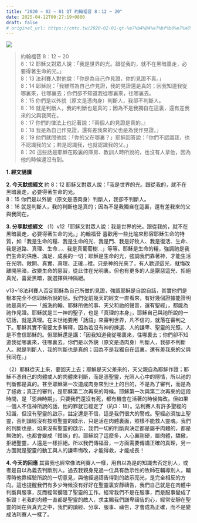 ```yaml
---
title: "2020 – 02 – 01 QT 約翰福音 8：12 ~ 20"
date: 2025-04-12T00:27:19+0800
draft: false
# original_url: https://cmtc.tw/2020-02-01-qt-%e7%b4%84%e7%bf%b0%e7%a6%8f%e9%9f%b3-8%ef%bc%9a12-20
---
```


![](/images/qt.jpg)
> 約翰福音 8：12 ~ 20  
> 8：12 耶穌又對眾人說：「我是世界的光。跟從我的，就不在黑暗裏走，必要得著生命的光。」  
> 8：13 法利賽人對他說：「你是為自己作見證，你的見證不真。」  
> 8：14 耶穌說：「我雖然為自己作見證，我的見證還是真的；因我知道我從哪裏來，往哪裏去；你們卻不知道我從哪裏來，往哪裏去。  
> 8：15 你們是以外貌（原文是憑肉身）判斷人，我卻不判斷人。  
> 8：16 就是判斷人，我的判斷也是真的；因為不是我獨自在這裏，還有差我來的父與我同在。  
> 8：17 你們的律法上也記著說：『兩個人的見證是真的。』  
> 8：18 我是為自己作見證，還有差我來的父也是為我作見證。」  
> 8：19 他們就問他說：「你的父在哪裏？」耶穌回答說：「你們不認識我，也不認識我的父；若是認識我，也就認識我的父。」  
> 8：20 這些話是耶穌在殿裏的庫房、教訓人時所說的，也沒有人拿他，因為他的時候還沒有到。

**1. 經文誦讀**

**2.  今天默想經文**
約 8：12 耶穌又對眾人說：「我是世界的光。跟從我的，就不在黑暗裏走，必要得著生命的光。  
8：15 你們是以外貌（原文是憑肉身）判斷人，我卻不判斷人。  
8：16 就是判斷人，我的判斷也是真的；因為不是我獨自在這裏，還有差我來的父與我同在。

**3. 分享默想經文**
（1）v12「耶穌又對眾人說：我是世界的光。跟從我的，就不在黑暗裏走，必要得著生命的光。」約翰福音 喜歡用一些比喻來形容耶穌生命的特質，如「我是生命的糧、我是生命的光、我是門、我是好牧人、我是復活、生命、我是道路、真理、生命…、我是真葡萄樹…」等等。耶穌是生命的糧，強調祂是我們生命的供應、滿足、成長的一切；耶穌是生命的光，強調我們靠著神，才能生活在光明、敞開、真實、真理、正確…裡。只是神的光來了，有人歡迎這光，就悔改離開黑暗，改變生命的惡習，從此住在光明裏。但也有更多的人是厭惡這光、拒絕真光，喜愛黑暗，就選擇與神隔絕。

v13\~18法利賽人否定耶穌為自己所做的見證，強調耶穌是自說自話，其實他們是根本完全不信耶穌所說的話。我們從前幾天的經文一直看來，有好幾個證據能證明祂是真的——「施洗約翰、耶穌所做的事、天父和祂的聲音，還有聖經」，都能為祂作見證。耶穌就是三一神的聖子，也是「真理的本身」，耶穌自己與祂所說的一切話，就是真理。在末世祂要用「話語」來審判世界，凡不信的，就落在審判之下。耶穌其實不需要太多解釋，因為若沒有神的揀選、人的謙卑、聖靈的光照，人是不會信耶穌的。但耶穌還是講：「因我知道我從哪裏來，往哪裏去；你們卻不知道我從哪裏來，往哪裏去。你們是以外貌（原文是憑肉身）判斷人，我卻不判斷人。就是判斷人，我的判斷也是真的；因為不是我獨自在這裏，還有差我來的父與我同在。」

（2）耶穌從天上來，要回天上去；耶穌是天父差來的，天父親自為耶穌作證；耶穌不憑自己的肉體或人的肉體來判斷，而是憑聖靈，光照人心中的隱情，所以祂的判斷都是真的。甚至耶穌第一次道成肉身來到世上的目的，不是為了審判，而是為了拯救；真正的審判，是耶穌第二次再來的時候。耶穌第一次與第二次再來的這段時間，是「恩典時期」，只要我們還沒有死，都有機會在活著的時候悔改。但如果一個人不信神所說的話，他的罪就已經定了（約3：18）。法利賽人有許多聖經的知識，但沒有聖靈的啟示，註定還是不信，這是我們很大的警戒。聖經必須加上聖靈，否則讀經沒有按照聖靈的啟示，只是活在肉體裏面，照樣不能救人靈魂。我們的判斷也是，如果沒有聖靈的啟示，我們一切的判斷與決定都是屬乎肉體的，都是無效的，也都會變成「錯誤」的。耶穌說了這麼多，人心裏剛硬，屬肉體，驕傲，拒絕聖靈，人還是一樣拒絕。所以我們傳福音，一方面需要傳講正確的真理，另一方面就是聖靈的動工與人的謙卑悔改，才能得救，才能成長！

**4. 今天的回應**
其實我也經常像法利賽人一樣，用自以為是的知識去否定別人，或者是自以為義去判斷別人。過去我親身見過一位具有啟示性的牧師在輔導別人，輔導時他靠經驗所說的一切意見，與他經過禱告得到的啟示亮光，是完全相反的方向。這也提醒我們有多少時候沒有好好在聖靈裏安靜禱告，我們自己就是在肉體中判斷與服事，反而經常攔阻了聖靈的工作。經常我們不是在服事，而是服事變成了拆毀！老我的肉體一直都是聖靈的敵人，求主賜我們謙卑禱告的心，經常安靜在聖靈的同在與真光之中，我們的讀經、分享、服事、禱告，才會成為正確，而不是變成法利賽人一樣了。

